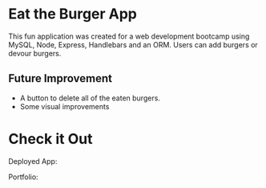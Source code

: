 # Eat the Burger App
This fun application was created for a web development bootcamp using MySQL, Node, Express, Handlebars and an ORM. Users can add burgers or devour burgers. 

## Future Improvement
* A button to delete all of the eaten burgers. 
* Some visual improvements

# Check it Out

Deployed App: 

Portfolio: 
